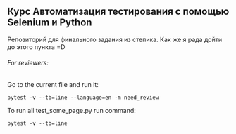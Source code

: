  <h2>Курс Автоматизация тестирования с помощью Selenium и Python</h2>
 
Репозиторий для финального задания из степика. Как же я рада дойти до этого пункта =D
###### For reviewers:
Go to the current file and run it:
```
pytest -v --tb=line --language=en -m need_review
```
To run all test_some_page.py run command:
```
pytest -v --tb=line
```
